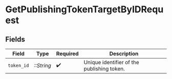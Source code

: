 # GetPublishingTokenTargetByIDRequest


## Fields

| Field                                      | Type                                       | Required                                   | Description                                |
| ------------------------------------------ | ------------------------------------------ | ------------------------------------------ | ------------------------------------------ |
| `token_id`                                 | *::String*                                 | :heavy_check_mark:                         | Unique identifier of the publishing token. |